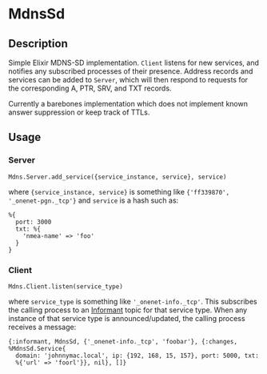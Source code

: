 # MdnsSd

## Description

Simple Elixir MDNS-SD implementation. `Client` listens for new services, and notifies
any subscribed processes of their presence. Address records and services can be
added to `Server`, which will then respond to requests for the corresponding
A, PTR, SRV, and TXT records.

Currently a barebones implementation which does not implement known answer
suppression or keep track of TTLs.

## Usage
### Server
```
Mdns.Server.add_service({service_instance, service}, service)
```
where `{service_instance, service}` is something like
`{'ff339870', '_onenet-pgn._tcp'}` and `service` is a hash such as:
 ```
 %{
   port: 3000
   txt: %{
     'nmea-name' => 'foo'
   }
 }
 ```

### Client
```
Mdns.Client.listen(service_type)
```
where `service_type` is something like `'_onenet-info._tcp'`. This subscribes the
calling process to an [Informant](https://github.com/ghitchens/informant) topic for that service type.
When any instance of that service type is announced/updated, the calling process
receives a message:
```
{:informant, MdnsSd, {'_onenet-info._tcp', 'foobar'}, {:changes, %MdnsSd.Service{
  domain: 'johnnymac.local', ip: {192, 168, 15, 157}, port: 5000, txt:
  %{'url' => 'foorl'}}, nil}, []}
```
